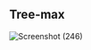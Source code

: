 ## Tree-max

![Screenshot (246)](https://user-images.githubusercontent.com/98957434/165669313-1443fb01-a92a-4698-8824-9cfdda16f2d0.png)
